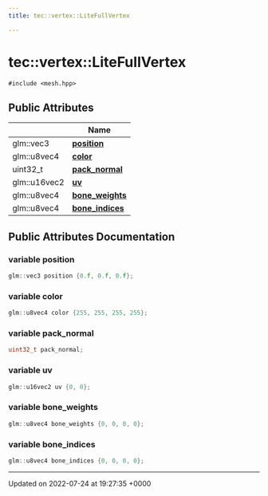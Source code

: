 ```yaml
---
title: tec::vertex::LiteFullVertex

---
```


# tec::vertex::LiteFullVertex






`#include <mesh.hpp>`

## Public Attributes

|                | Name           |
| -------------- | -------------- |
| glm::vec3 | **[position](/engine/Classes/structtec_1_1vertex_1_1_lite_full_vertex/#variable-position)**  |
| glm::u8vec4 | **[color](/engine/Classes/structtec_1_1vertex_1_1_lite_full_vertex/#variable-color)**  |
| uint32_t | **[pack_normal](/engine/Classes/structtec_1_1vertex_1_1_lite_full_vertex/#variable-pack-normal)**  |
| glm::u16vec2 | **[uv](/engine/Classes/structtec_1_1vertex_1_1_lite_full_vertex/#variable-uv)**  |
| glm::u8vec4 | **[bone_weights](/engine/Classes/structtec_1_1vertex_1_1_lite_full_vertex/#variable-bone-weights)**  |
| glm::u8vec4 | **[bone_indices](/engine/Classes/structtec_1_1vertex_1_1_lite_full_vertex/#variable-bone-indices)**  |

## Public Attributes Documentation

### variable position

```cpp
glm::vec3 position {0.f, 0.f, 0.f};
```


### variable color

```cpp
glm::u8vec4 color {255, 255, 255, 255};
```


### variable pack_normal

```cpp
uint32_t pack_normal;
```


### variable uv

```cpp
glm::u16vec2 uv {0, 0};
```


### variable bone_weights

```cpp
glm::u8vec4 bone_weights {0, 0, 0, 0};
```


### variable bone_indices

```cpp
glm::u8vec4 bone_indices {0, 0, 0, 0};
```


-------------------------------

Updated on 2022-07-24 at 19:27:35 +0000